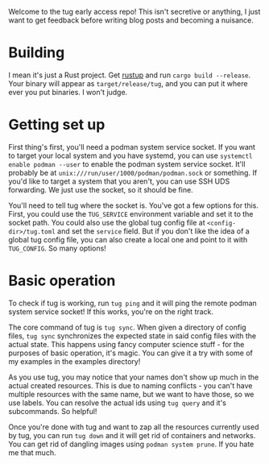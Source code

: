Welcome to the tug early access repo! This isn't secretive or anything, I just
want to get feedback before writing blog posts and becoming a nuisance.

# Building

I mean it's just a Rust project. Get [rustup](https://rustup.rs) and run
`cargo build --release`. Your binary will appear as `target/release/tug`, and
you can put it where ever you put binaries. I won't judge.

# Getting set up

First thing's first, you'll need a podman system service socket. If you want to
target your local system and you have systemd, you can use
`systemctl enable podman --user` to enable the podman system service socket.
It'll probably be at `unix:///run/user/1000/podman/podman.sock` or something.
If you'd like to target a system that you aren't, you can use SSH UDS
forwarding. We just use the socket, so it should be fine.

You'll need to tell tug where the socket is. You've got a few options for this.
First, you could use the `TUG_SERVICE` environment variable and set it to the
socket path. You could also use the global tug config file at
`<config-dir>/tug.toml` and set the `service` field. But if you don't like the
idea of a global tug config file, you can also create a local one and point to
it with `TUG_CONFIG`. So many options!

# Basic operation

To check if tug is working, run `tug ping` and it will ping the remote podman
system service socket! If this works, you're on the right track.

The core command of tug is `tug sync`. When given a directory of config files,
`tug sync` synchronizes the expected state in said config files with the actual
state. This happens using fancy computer science stuff - for the purposes of
basic operation, it's magic. You can give it a try with some of my examples in
the examples directory!

As you use tug, you may notice that your names don't show up much in the actual
created resources. This is due to naming conflicts - you can't have multiple
resources with the same name, but we want to have those, so we use labels. You
can resolve the actual ids using `tug query` and it's subcommands. So helpful!

Once you're done with tug and want to zap all the resources currently used by
tug, you can run `tug down` and it will get rid of containers and networks. You
can get rid of dangling images using `podman system prune`. If you hate me that
much.
